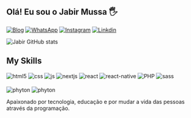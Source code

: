 ## Olá! Eu sou o Jabir Mussa 🖐️

[![Blog](https://img.shields.io/website?label=portifolio23.rf.gd&style=for-the-badge&url=http://portifolio23.rf.gd/)](https://portifolio-beta-olive.vercel.app/)
[![WhatsApp](https://img.shields.io/badge/WhatsApp-25D366?style=for-the-badge&logo=whatsapp&logoColor=white)](https://youtube.com/c/sujeitoprogramador)
[![Instagram](https://img.shields.io/badge/Instagram-E4405F?style=for-the-badge&logo=instagram&logoColor=white)](https://instagram.com/jabirdesigner)
[![Linkdin](https://img.shields.io/badge/LinkedIn-0077B5?style=for-the-badge&logo=linkedin&logoColor=white)](https://linkedin.com/jabirmussa)

![Jabir GitHub stats](https://github-readme-stats.vercel.app/api?username=jabirmussa&show_icons=true&theme=dracula&count_private=false)

## My Skills

<div style="display: inline_block">
  <img align="center" alt="html5" src="https://img.shields.io/badge/HTML5-E34F26?style=for-the-badge&logo=html5&logoColor=white" />
  <img align="center" alt="css" src="https://img.shields.io/badge/CSS3-1572B6?style=for-the-badge&logo=css3&logoColor=white" />
  <img align="center" alt="js" src="https://img.shields.io/badge/JavaScript-F7DF1E?style=for-the-badge&logo=javascript&logoColor=black" />
  <img align="center" alt="nextjs" src="https://img.shields.io/badge/Next.js-000000?style=for-the-badge&logo=nextdotjs&logoColor=white" />
  <img align="center" alt="react" src="https://img.shields.io/badge/React-20232A?style=for-the-badge&logo=react&logoColor=61DAFB" />
  <img align="center" alt="react-native" src="https://img.shields.io/badge/React_Native-20232A?style=for-the-badge&logo=react&logoColor=61DAFB" />
  <img align="center" alt="PHP" src="https://img.shields.io/badge/PHP-777BB4?style=for-the-badge&logo=php&logoColor=white" />
  <img align="center" alt="sass" src="https://img.shields.io/badge/Sass-hotpink?style=for-the-badge&logo=sass&logoColor=white" />
</div><br/>
<img align="center" alt="phyton" src="https://img.shields.io/badge/Python-14354C?style=for-the-badge&logo=python&logoColor=white" />
<img align="center" alt="phyton" src="https://img.shields.io/badge/C%2B%2B-00599C?style=for-the-badge&logo=c%2B%2B&logoColor=white" />
</div><br/>

Apaixonado por tecnologia, educação e por mudar a vida das pessoas através da programação.



